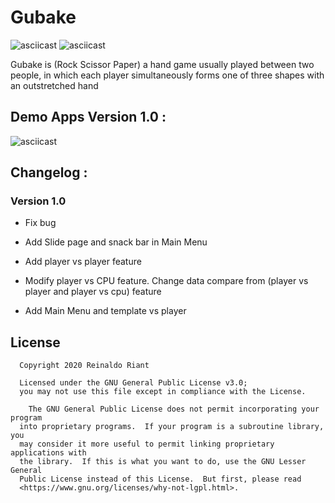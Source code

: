 # Gubake
![asciicast](https://img.shields.io/badge/Android-Studio-green)
![asciicast](https://img.shields.io/badge/Kotlin-Language-yellow)


Gubake is (Rock Scissor Paper) a hand game usually played between two people, in which each player simultaneously forms one of three shapes with an outstretched hand

## Demo Apps Version 1.0 :


![asciicast](https://media.giphy.com/media/3Usm6J5dPXqCw8G2OY/giphy.gif)

## Changelog :

### Version 1.0 

- Fix bug 
 
- Add Slide page and snack bar in Main Menu

- Add player vs player feature
  
- Modify player vs CPU feature. Change  data compare from  (player vs player and player vs cpu) feature

- Add Main Menu and template vs player

  
 ## License 
      Copyright 2020 Reinaldo Riant

      Licensed under the GNU General Public License v3.0;
      you may not use this file except in compliance with the License.

        The GNU General Public License does not permit incorporating your program
      into proprietary programs.  If your program is a subroutine library, you
      may consider it more useful to permit linking proprietary applications with
      the library.  If this is what you want to do, use the GNU Lesser General
      Public License instead of this License.  But first, please read
      <https://www.gnu.org/licenses/why-not-lgpl.html>.
